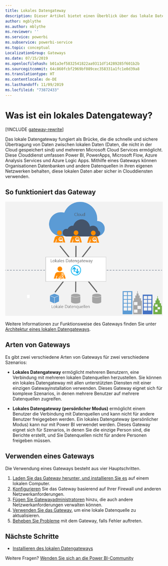 ```yaml
---
title: Lokales Datengateway
description: Dieser Artikel bietet einen Überblick über das lokale Datengateway für Power BI. Mithilfe dieses Gateways können Sie mit DirectQuery-Datenquellen arbeiten. Sie können damit außerdem die Clouddatasets mit lokalen Daten aktualisieren.
author: mgblythe
ms.author: mblythe
ms.reviewer: ''
ms.service: powerbi
ms.subservice: powerbi-service
ms.topic: conceptual
LocalizationGroup: Gateways
ms.date: 07/15/2019
ms.openlocfilehash: b01a3ef5832541822aa9311df14289285f601b2b
ms.sourcegitcommit: 64c860fcbf2969bf089cec358331a1fc1e0d39a8
ms.translationtype: HT
ms.contentlocale: de-DE
ms.lasthandoff: 11/09/2019
ms.locfileid: "73872433"
---
```

# <a name="what-is-an-on-premises-data-gateway"></a>Was ist ein lokales Datengateway?

[!INCLUDE [gateway-rewrite](includes/gateway-rewrite.md)]

Das lokale Datengateway fungiert als Brücke, die die schnelle und sichere Übertragung von Daten zwischen lokalen Daten (Daten, die nicht in der Cloud gespeichert sind) und mehreren Microsoft Cloud Services ermöglicht. Diese Clouddienst umfassen Power BI, PowerApps, Microsoft Flow, Azure Analysis Services und Azure Logic Apps. Mithilfe eines Gateways können Organisationen Datenbanken und andere Datenquellen in ihren eigenen Netzwerken behalten, diese lokalen Daten aber sicher in Clouddiensten verwenden.

## <a name="how-the-gateway-works"></a>So funktioniert das Gateway

![Übersicht über Gateways](media/service-gateway-onprem/on-premises-data-gateway.png)

Weitere Informationen zur Funktionsweise des Gateways finden Sie unter [Architektur eines lokalen Datengateways](/data-integration/gateway/service-gateway-onprem-indepth).

## <a name="types-of-gateways"></a>Arten von Gateways

Es gibt zwei verschiedene Arten von Gateways für zwei verschiedene Szenarios:

* **Lokales Datengateway** ermöglicht mehreren Benutzern, eine Verbindung mit mehreren lokalen Datenquellen herzustellen. Sie können ein lokales Datengateway mit allen unterstützten Diensten mit einer einzigen Gatewayinstallation verwenden. Dieses Gateway eignet sich für komplexe Szenarios, in denen mehrere Benutzer auf mehrere Datenquellen zugreifen.

* **Lokales Datengateway (persönlicher Modus)** ermöglicht einem Benutzer die Verbindung mit Datenquellen und kann nicht für andere Benutzer freigegeben werden. Ein lokales Datengateway (persönlicher Modus) kann nur mit Power BI verwendet werden. Dieses Gateway eignet sich für Szenarios, in denen Sie die einzige Person sind, die Berichte erstellt, und Sie Datenquellen nicht für andere Personen freigeben müssen.

## <a name="use-a-gateway"></a>Verwenden eines Gateways

Die Verwendung eines Gateways besteht aus vier Hauptschritten.

1. [Laden Sie das Gateway herunter, und installieren Sie es](/data-integration/gateway/service-gateway-install) auf einem lokalen Computer.
1. [Konfigurieren](/data-integration/gateway/service-gateway-app) Sie das Gateway basierend auf Ihrer Firewall und anderen Netzwerkanforderungen.
1. [Fügen Sie Gatewayadministratoren](/data-integration/gateway/service-gateway-manage) hinzu, die auch andere Netzwerkanforderungen verwalten können.
1. [Verwenden Sie das Gateway](service-gateway-sql-tutorial.md), um eine lokale Datenquelle zu aktualisieren.
1. [Beheben Sie Probleme](service-gateway-onprem-tshoot.md) mit dem Gateway, falls Fehler auftreten.

## <a name="next-steps"></a>Nächste Schritte

* [Installieren des lokalen Datengateways](/data-integration/gateway/service-gateway-install)

Weitere Fragen? [Wenden Sie sich an die Power BI-Community](https://community.powerbi.com/)
